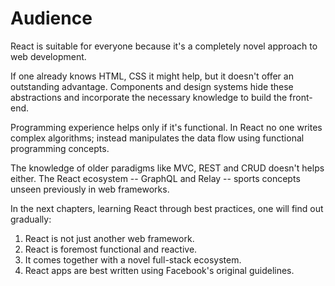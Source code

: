 # Audience

React is suitable for everyone because it's a completely novel approach to web development.

If one already knows HTML, CSS it might help, but it doesn't offer an outstanding advantage. Components and design systems hide these abstractions and incorporate the necessary knowledge to build the front-end. 

Programming experience helps only if it's functional. In React no one writes complex algorithms; instead manipulates the data flow using functional programming concepts.

The knowledge of older paradigms like MVC, REST and CRUD doesn't helps either. The React ecosystem -- GraphQL and Relay -- sports concepts unseen previously in web frameworks.

In the next chapters, learning React through best practices, one will find out gradually: 

1. React is not just another web framework.
2. React is foremost functional and reactive.
3. It comes together with a novel full-stack ecosystem.
4. React apps are best written using Facebook's original guidelines.
